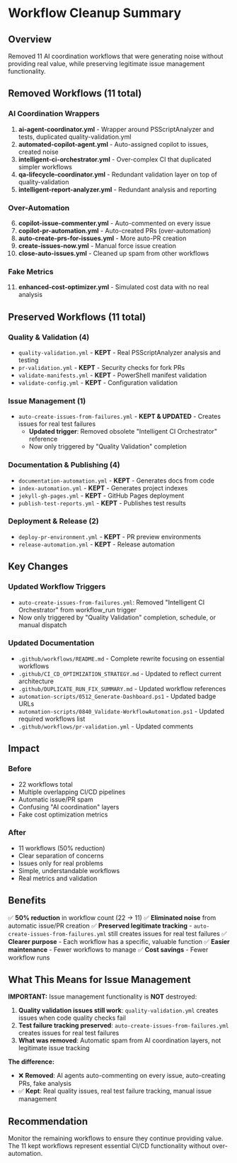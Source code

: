 # Workflow Cleanup Summary

## Overview

Removed 11 AI coordination workflows that were generating noise without providing real value, while preserving legitimate issue management functionality.

## Removed Workflows (11 total)

### AI Coordination Wrappers
1. **ai-agent-coordinator.yml** - Wrapper around PSScriptAnalyzer and tests, duplicated quality-validation.yml
2. **automated-copilot-agent.yml** - Auto-assigned copilot to issues, created noise
3. **intelligent-ci-orchestrator.yml** - Over-complex CI that duplicated simpler workflows
4. **qa-lifecycle-coordinator.yml** - Redundant validation layer on top of quality-validation
5. **intelligent-report-analyzer.yml** - Redundant analysis and reporting

### Over-Automation
6. **copilot-issue-commenter.yml** - Auto-commented on every issue
7. **copilot-pr-automation.yml** - Auto-created PRs (over-automation)
8. **auto-create-prs-for-issues.yml** - More auto-PR creation
9. **create-issues-now.yml** - Manual force issue creation
10. **close-auto-issues.yml** - Cleaned up spam from other workflows

### Fake Metrics
11. **enhanced-cost-optimizer.yml** - Simulated cost data with no real analysis

## Preserved Workflows (11 total)

### Quality & Validation (4)
- `quality-validation.yml` - **KEPT** - Real PSScriptAnalyzer analysis and testing
- `pr-validation.yml` - **KEPT** - Security checks for fork PRs
- `validate-manifests.yml` - **KEPT** - PowerShell manifest validation
- `validate-config.yml` - **KEPT** - Configuration validation

### Issue Management (1)
- `auto-create-issues-from-failures.yml` - **KEPT & UPDATED** - Creates issues for real test failures
  - **Updated trigger**: Removed obsolete "Intelligent CI Orchestrator" reference
  - Now only triggered by "Quality Validation" completion

### Documentation & Publishing (4)
- `documentation-automation.yml` - **KEPT** - Generates docs from code
- `index-automation.yml` - **KEPT** - Generates project indexes
- `jekyll-gh-pages.yml` - **KEPT** - GitHub Pages deployment
- `publish-test-reports.yml` - **KEPT** - Publishes test results

### Deployment & Release (2)
- `deploy-pr-environment.yml` - **KEPT** - PR preview environments
- `release-automation.yml` - **KEPT** - Release automation

## Key Changes

### Updated Workflow Triggers
- `auto-create-issues-from-failures.yml`: Removed "Intelligent CI Orchestrator" from workflow_run trigger
- Now only triggered by "Quality Validation" completion, schedule, or manual dispatch

### Updated Documentation
- `.github/workflows/README.md` - Complete rewrite focusing on essential workflows
- `.github/CI_CD_OPTIMIZATION_STRATEGY.md` - Updated to reflect current architecture
- `.github/DUPLICATE_RUN_FIX_SUMMARY.md` - Updated workflow references
- `automation-scripts/0512_Generate-Dashboard.ps1` - Updated badge URLs
- `automation-scripts/0840_Validate-WorkflowAutomation.ps1` - Updated required workflows list
- `.github/workflows/pr-validation.yml` - Updated comments

## Impact

### Before
- 22 workflows total
- Multiple overlapping CI/CD pipelines
- Automatic issue/PR spam
- Confusing "AI coordination" layers
- Fake cost optimization metrics

### After
- 11 workflows (50% reduction)
- Clear separation of concerns
- Issues only for real problems
- Simple, understandable workflows
- Real metrics and validation

## Benefits

✅ **50% reduction** in workflow count (22 → 11)
✅ **Eliminated noise** from automatic issue/PR creation
✅ **Preserved legitimate tracking** - `auto-create-issues-from-failures.yml` still creates issues for real test failures
✅ **Clearer purpose** - Each workflow has a specific, valuable function
✅ **Easier maintenance** - Fewer workflows to manage
✅ **Cost savings** - Fewer workflow runs

## What This Means for Issue Management

**IMPORTANT:** Issue management functionality is **NOT** destroyed:

1. **Quality validation issues still work**: `quality-validation.yml` creates issues when code quality checks fail
2. **Test failure tracking preserved**: `auto-create-issues-from-failures.yml` creates issues for real test failures
3. **What was removed**: Automatic spam from AI coordination layers, not legitimate issue tracking

**The difference:**
- ❌ **Removed**: AI agents auto-commenting on every issue, auto-creating PRs, fake analysis
- ✅ **Kept**: Real quality issues, real test failure tracking, manual issue management

## Recommendation

Monitor the remaining workflows to ensure they continue providing value. The 11 kept workflows represent essential CI/CD functionality without over-automation.
